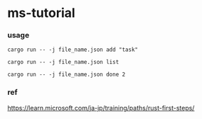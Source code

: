 # ms-tutorial
### usage
```
cargo run -- -j file_name.json add "task"
```
```
cargo run -- -j file_name.json list
```
```
cargo run -- -j file_name.json done 2
```
### ref
https://learn.microsoft.com/ja-jp/training/paths/rust-first-steps/
